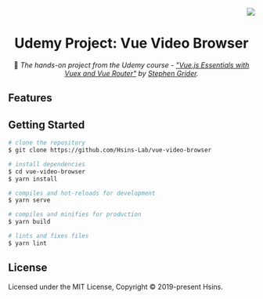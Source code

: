 <!-- Badge for License -->
<div align="right">

  [![](https://img.shields.io/github/license/Hsins-Lab/vue-video-browser.svg?style=flat-square)](./LICENSE)

</div>

<!-- Logo, Title and Description -->
<div align="center">

# Udemy Project: Vue Video Browser

🧪 _The hands-on project from the Udemy course - ["Vue.js Essentials with Vuex and Vue Router"](https://www.udemy.com/course/vue-js-course/) by [Stephen Grider](https://www.udemy.com/user/sgslo/)._

</div>

## Features

## Getting Started

```bash
# clone the repository
$ git clone https://github.com/Hsins-Lab/vue-video-browser

# install dependencies
$ cd vue-video-browser
$ yarn install

# compiles and hot-reloads for development
$ yarn serve

# compiles and minifies for production
$ yarn build

# lints and fixes files
$ yarn lint
```

## License

Licensed under the MIT License, Copyright © 2019-present Hsins.
